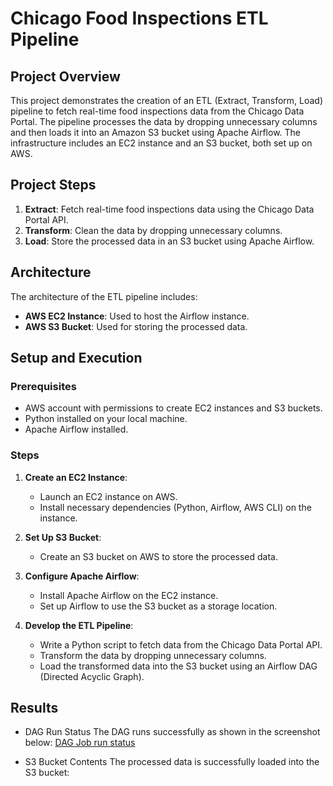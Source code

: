 # Chicago Food Inspections ETL Pipeline

## Project Overview

This project demonstrates the creation of an ETL (Extract, Transform, Load) pipeline to fetch real-time food inspections data from the Chicago Data Portal. The pipeline processes the data by dropping unnecessary columns and then loads it into an Amazon S3 bucket using Apache Airflow. The infrastructure includes an EC2 instance and an S3 bucket, both set up on AWS.

## Project Steps

1. **Extract**: Fetch real-time food inspections data using the Chicago Data Portal API.
2. **Transform**: Clean the data by dropping unnecessary columns.
3. **Load**: Store the processed data in an S3 bucket using Apache Airflow.

## Architecture

The architecture of the ETL pipeline includes:
- **AWS EC2 Instance**: Used to host the Airflow instance.
- **AWS S3 Bucket**: Used for storing the processed data.

## Setup and Execution

### Prerequisites

- AWS account with permissions to create EC2 instances and S3 buckets.
- Python installed on your local machine.
- Apache Airflow installed.

### Steps

1. **Create an EC2 Instance**:
   - Launch an EC2 instance on AWS.
   - Install necessary dependencies (Python, Airflow, AWS CLI) on the instance.

2. **Set Up S3 Bucket**:
   - Create an S3 bucket on AWS to store the processed data.

3. **Configure Apache Airflow**:
   - Install Apache Airflow on the EC2 instance.
   - Set up Airflow to use the S3 bucket as a storage location.

4. **Develop the ETL Pipeline**:
   - Write a Python script to fetch data from the Chicago Data Portal API.
   - Transform the data by dropping unnecessary columns.
   - Load the transformed data into the S3 bucket using an Airflow DAG (Directed Acyclic Graph).

## Results
- DAG Run Status
The DAG runs successfully as shown in the screenshot below:
 [DAG Job run status](https://public.tableau.com/app/profile/lakshmi.priya.diwakar7591/viz/AutonomyandActivity/AutonomyandActivity)


- S3 Bucket Contents
The processed data is successfully loaded into the S3 bucket:

